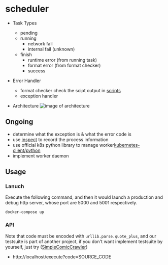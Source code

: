 # scheduler

* Task Types
	* pending
	* running
		* network fail
		* internal fail (unknown)
	* finish
		* runtime error (from running task)
		* format error (from format checker)
		* success

* Error Handler
	* format checker
		check the scipt output in [scripts](https://github.com/KeepLearningFromSideProject/SimpleComicCrawler/tree/crawl_engine/scripts)
	* exception handler

* Architecture
![image of architecture](https://imgur.com/LeHpf1n.png)

## Ongoing

* determine what the exception is & what the error code is
* use [inspect](https://docs.python.org/3/library/inspect.html) to record the process information
* use official k8s python library to manage worker[kubernetes-client/python](https://github.com/kubernetes-client/python)
* implement worker daemon

## Usage


### Lanuch
Execute the following command, and then it would launch a production and debug http server, whose port are 5000 and 5001 respectively.
```
docker-compose up
```


### API
Note that code must be encoded with `urllib.parse.quote_plus`, and our testsuite is part of another project, if you don't want implement testsuite by yourself, just try ([SimpleComicCrawler](https://github.com/KeepLearningFromSideProject/SimpleComicCrawler))

* http://localhost/execute?code=SOURCE_CODE


